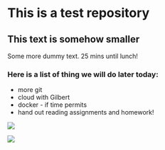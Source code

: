 # This is a test repository

## This text is somehow smaller

Some more dummy text. 25 mins until lunch!

### Here is a list of thing we will do later today:

* more git
* cloud with Gilbert
* docker - if time permits
* hand out reading assignments and homework!

![](grover2)


![](https://raw.githubusercontent.com/NoRicePls/NUS-test-20210111/main/grover2.gif)

